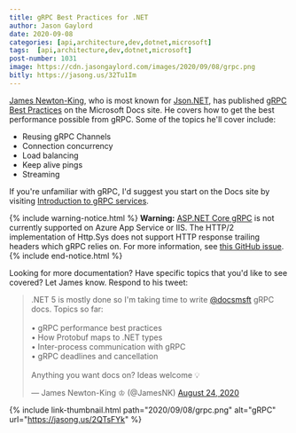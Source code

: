 ```yaml
---
title: gRPC Best Practices for .NET
author: Jason Gaylord
date: 2020-09-08
categories: [api,architecture,dev,dotnet,microsoft]
tags:  [api,architecture,dev,dotnet,microsoft]
post-number: 1031
image: https://cdn.jasongaylord.com/images/2020/09/08/grpc.png
bitly: https://jasong.us/32Tu1Im
---
```


[James Newton-King](https://jasong.us/3hXQSsm), who is most known for [Json.NET](https://jasong.us/3bnwsXi), has published [gRPC Best Practices](https://jasong.us/3i9X40R) on the Microsoft Docs site. He covers how to get the best performance possible from gRPC. Some of the topics he'll cover include:

- Reusing gRPC Channels
- Connection concurrency
- Load balancing
- Keep alive pings
- Streaming

If you're unfamiliar with gRPC, I'd suggest you start on the Docs site by visiting [Introduction to gRPC services](https://jasong.us/2QTsFYk). 

{% include warning-notice.html %}
<strong>Warning:</strong> <a href="https://jasong.us/2QTsFYk" title="ASP.NET Core gRPC" aria-label="ASP.NET Core gRPC">ASP.NET Core gRPC</a> is not currently supported on Azure App Service or IIS. The HTTP/2 implementation of Http.Sys does not support HTTP response trailing headers which gRPC relies on. For more information, see <a href="https://jasong.us/2ELQL57" title="" aria-label="">this GitHub issue</a>.
{% include end-notice.html %}

Looking for more documentation? Have specific topics that you'd like to see covered? Let James know. Respond to his tweet:

<blockquote class="twitter-tweet"><p lang="en" dir="ltr">.NET 5 is mostly done so I&#39;m taking time to write <a href="https://twitter.com/docsmsft?ref_src=twsrc%5Etfw">@docsmsft</a> gRPC docs. Topics so far:<br><br>• gRPC performance best practices<br>• How Protobuf maps to .NET types<br>• Inter-process communication with gRPC<br>• gRPC deadlines and cancellation<br><br>Anything you want docs on? Ideas welcome 💡</p>&mdash; James Newton-King ♔ (@JamesNK) <a href="https://twitter.com/JamesNK/status/1298026606661795840?ref_src=twsrc%5Etfw">August 24, 2020</a></blockquote> <script async src="https://platform.twitter.com/widgets.js" charset="utf-8"></script>

{% include link-thumbnail.html path="2020/09/08/grpc.png" alt="gRPC" url="https://jasong.us/2QTsFYk" %}